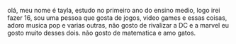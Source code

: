 olá, meu nome é tayla, estudo no primeiro ano do ensino medio, logo irei fazer 16, sou uma pessoa que gosta de jogos, video games e essas coisas, adoro musica pop e varias outras, não gosto de rivalizar a DC e a marvel eu gosto muito desses dois. não gosto de matematica e amo gatos.
<!---
Tayla-whitlok/Tayla-whitlok is a ✨ special ✨ repository because its `README.md` (this file) appears on your GitHub profile.
You can click the Preview link to take a look at your changes.
--->
